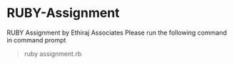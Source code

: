 # RUBY-Assignment
RUBY Assignment by Ethiraj Associates
Please run the following command in command prompt

> ruby assignment.rb
